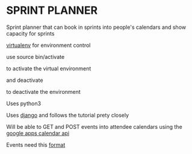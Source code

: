 SPRINT PLANNER
==============

Sprint planner that can book in sprints into people's calendars and show capacity for sprints

[virtualenv](https://virtualenv.pypa.io/en/latest/userguide.html) for environment control

use
	source bin/activate

to activate the virtual environment

and 
	deactivate

to deactivate the environment

Uses python3

Uses [django](https://docs.djangoproject.com/en/1.8/intro/tutorial01/) and follows the tutorial prety closely

Will be able to GET and POST events into attendee calendars using the [google apps calendar api](https://developers.google.com/google-apps/calendar/)

Events need this [format](https://developers.google.com/google-apps/calendar/v3/reference/events)


